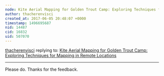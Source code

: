 ```yaml
---
node: Kite Aerial Mapping for Golden Trout Camp: Exploring Techniques for Mapping in Remote Locations
author: thacherenvisci
created_at: 2017-06-05 20:48:07 +0000
timestamp: 1496695687
nid: 14487
cid: 16832
uid: 507070
---
```




[thacherenvisci](../profile/thacherenvisci) replying to: [Kite Aerial Mapping for Golden Trout Camp: Exploring Techniques for Mapping in Remote Locations](../notes/lydia123/05-30-2017/kite-aerial-mapping-for-golden-trout-camp-exploring-techniques-for-mapping-in-remote-locations)

----
Please do. Thanks for the feedback.